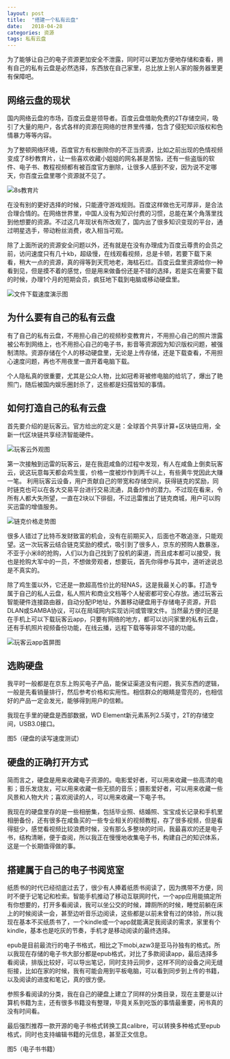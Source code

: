```yaml
---
layout: post
title:  "搭建一个私有云盘"
date:   2018-04-28
categories: 资源
tags: 私有云盘
---
```


为了能够让自己的电子资源更加安全不泄露，同时可以更加方便地存储和查看，拥有自己的私有云盘是必然选择，东西放在自己家里，总比放上别人家的服务器里更有保障吧。

## 网络云盘的现状

国内网络云盘的市场，百度云盘是领导者。百度云盘借助免费的2T存储空间，吸引了大量的用户，各式各样的资源在网络的世界里传播，包含了侵犯知识版权和色情暴力等等内容。

为了整顿网络环境，百度官方有权删除你的不正当资源，比如之前出现的色情视频变成了8秒教育片，让一些喜欢收藏小姐姐的网名甚是苦恼，还有一些盗版的软件、电子书、教程视频都有被百度官方删除，让很多人感到不安，因为说不定哪天，你百度云盘里哪个资源就不见了。

![8s教育片](/assets/images/8s.jpeg)

在没有别的更好选择的时候，只能遵守游戏规则。百度这样做也无可厚非，是合法合理合情的。在网络世界里，中国人没有为知识付费的习惯，总能在某个角落里找到他想要的资源。不过这几年现状有所改观了，国内出了很多知识变现的平台，通过明星选手，带动粉丝消费，收入相当可观。

除了上面所说的资源安全问题以外，还有就是在没有办理成为百度云尊贵的会员之前，访问速度只有几十kb，超级慢，在线观看视频，总是卡顿，若要下载下来看，稍大一点的资源，真的得等到天荒地老，海枯石烂。百度云盘里资源给你一种看到见，但是摸不着的感觉，但是用来做备份还是不错的选择，若是实在需要下载的时候，办理1个月的短期会员，疯狂地下载到电脑或移动硬盘里。

![文件下载速度演示图](/assets/images/slow.png)

## 为什么要有自己的私有云盘

有了自己的私有云盘，不用担心自己的视频秒变教育片，不用担心自己的照片泄露被公布到网络上，也不用担心自己的电子书，影音等资源因为知识版权问题，被强制清除。资源存储在个人的移动硬盘里，无论是上传存储，还是下载查看，不用担心速度问题，再也不用夜里一直开着电脑下载。

个人隐私真的很重要，尤其是公众人物，比如冠希哥被修电脑的给坑了，爆出了艳照门，随后被国内娱乐圈封杀了，这些都是妇孺皆知的事情。

## 如何打造自己的私有云盘

首先要介绍的是玩客云。官方给出的定义是：全球首个共享计算+区块链应用，全新一代区块链共享经济智能硬件。

![玩客云外观图](/assets/images/wky.jpg)

第一次接触到迅雷的玩客云，是在我逛咸鱼的过程中发现，有人在咸鱼上倒卖玩客云，说这玩意每天都会鸡生蛋，价格一度被炒作到两千以上，有些黄牛党因此大赚一笔。
利用玩客云设备，用户贡献自己的带宽和存储空间，获得链克的奖励，同时链克也可以在各大交易平台进行交易流通，具备炒作的潜力。不过现在看来，令所有人都大失所望，一直在2块以下徘徊，不过迅雷推出了链克商城，用户可以购买迅雷的增值服务。

![链克价格走势图](/assets/images/wkc.jpg)

很多人错过了比特币发财致富的机会，没有在前期买入，后面也不敢追涨，只能观望。这一次玩客云结合链克奖励的模式，吸引到了很多人，京东的预购人数暴涨，不亚于小米8的抢购，人们以为自己找到了投机的渠道，而且成本都可以接受，我也是抢购大军中的一员，不想做旁观者，想要玩，首先你得参与其中，道听途说总是不真实的。

除了鸡生蛋以外，它还是一款超高性价比的轻NAS，这是我最关心的事。打造专属于自己的私人云盘，私人照片和商业文档等个人秘密都可安心存放。通过玩客云智能硬件连接路由器，自动分配IP地址，外置移动硬盘用于存储电子资源，开启DLAN或SAMBA协议，可以在局域网内实现访问或管理文件。当然最方便的还是在手机上可以下载玩客云app，只要有网络的地方，都可以访问家里的私有云盘，还有手机照片视频备份功能，在线云播，远程下载等等非常不错的功能。

![玩客云app首屏图](/assets/images/wky-app.png)

## 选购硬盘

我平时一般都是在京东上购买电子产品，能保证渠道没有问题，我买东西的逻辑，一般是先看销量排行，然后参考价格和实用性。相信群众的眼睛是雪亮的，也相信好的产品一定会发光，能够得到用户的信赖。

我现在手里的硬盘是西部数据，WD Element新元素系列2.5英寸，2T的存储空间，USB3.0接口。

图5（硬盘的读写速度测试）

## 硬盘的正确打开方式

简而言之，硬盘是用来收藏电子资源的。电影爱好者，可以用来收藏一些高清的电影；音乐发烧友，可以用来收藏一些无损的音乐；摄影爱好者，可以用来收藏一些风景和人物大片；喜欢阅读的人，可以用来收藏一下电子书。

我现在的硬盘里存的是一些相册集，包括毕业照、结婚照、宝宝成长记录和手机里相册备份，还有很多在咸鱼买的一些专业相关的视频教程，存了很多视频，但是看得挺少，感觉看视频比较浪费时候，没有那么多整块的时间，我最喜欢的还是电子书，结构清晰，便于查阅，所以我正在慢慢地收集电子书，构建自己的知识体系，这是一个长期值得做的事。

## 搭建属于自己的电子书阅览室

纸质书的时代已经彻底过去了，很少有人捧着纸质书阅读了，因为携带不方便，同时不便于记笔记和检索。智能手机推动了移动互联网时代，一个app应用能搞定所有你想要的，打开多看阅读，我可以坐公交的时候，蹲厕所的时候，睡觉前躺在床上的时候阅读一会，甚至边听音乐边阅读，这些都是以前未曾有过的体验，所以我现在基本不买纸质书了，一个kindle或一个app就能满足我阅读的需求，家里有个kindle，基本也是吃灰的节奏，手机才是移动阅读的最终选择。

epub是目前最流行的电子书格式，相比之下mobi,azw3是亚马孙独有的格式。所以我现在存储的电子书大部分都是epub格式，对比了多款阅读app，最后选择多看阅读，排版比较好，可以导出笔记，同时支持云同步，这样不同的设备之间无缝衔接，比如在家的时候，我有可能会用到平板电脑，可以看到同步到上传的书籍，以及阅读的进度和笔记，真的很方便。

参照多看阅读的分类，我在自己的硬盘上建立了同样的分类目录，现在主要是以计算机书籍为主，还有很多书籍没有整理，毕竟关系到吃饭的事情最重要，闲书真的没有时间看。

最后强烈推荐一款开源的电子书格式转换工具calibre，可以转换多种格式至epub格式，同时也支持编辑书籍的元信息，甚至正文信息。

图5（电子书书籍）
